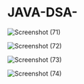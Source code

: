 # JAVA-DSA-

![Screenshot (71)](https://user-images.githubusercontent.com/120195325/209908410-6aa8259b-2cab-43cd-9501-ba1ba0136d8b.png)

![Screenshot (72)](https://user-images.githubusercontent.com/120195325/209908420-1787579e-f53e-40e6-a27b-5caaaa9083df.png)

![Screenshot (73)](https://user-images.githubusercontent.com/120195325/209908432-a9e12b27-e8af-410d-8bd9-dfa92ec6da2e.png)

![Screenshot (74)](https://user-images.githubusercontent.com/120195325/209908438-9c645609-99eb-4452-aabe-ebd39fe2ecda.png)
